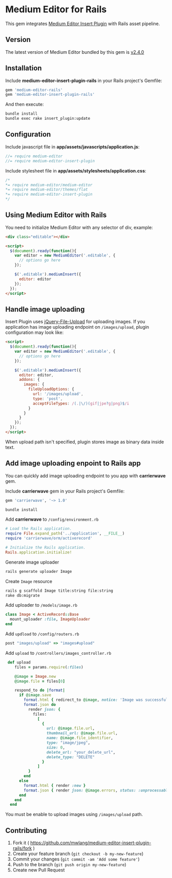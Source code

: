 # Medium Editor for Rails

This gem integrates [Medium Editor Insert Plugin](https://github.com/orthes/medium-editor-insert-plugin) with Rails asset pipeline.

## Version

The latest version of Medium Editor bundled by this gem is [v2.4.0](https://github.com/orthes/medium-editor-insert-plugin/releases)

## Installation

Include **medium-editor-insert-plugin-rails** in your Rails project's Gemfile:

```ruby
gem 'medium-editor-rails'
gem 'medium-editor-insert-plugin-rails'
```

And then execute:

```bash
bundle install
bundle exec rake insert_plugin:update
```

## Configuration

Include javascript file in **app/assets/javascripts/application.js**:

```javascript
//= require medium-editor
//= require medium-editor-insert-plugin
```

Include stylesheet file in **app/assets/stylesheets/application.css**:

```css
/*
*= require medium-editor/medium-editor
*= require medium-editor/themes/flat
*= require medium-editor-insert-plugin
*/
```

## Using Medium Editor with Rails

You need to initialize Medium Editor with any selector of div, example:

```html
<div class="editable"></div>

<script>
  $(document).ready(function(){
    var editor = new MediumEditor('.editable', {
      // options go here
    });

    $('.editable').mediumInsert({
      editor: editor
    });
  });
</script>
```

## Handle image uploading

Insert Plugin uses [jQuery-File-Upload](https://github.com/blueimp/jQuery-File-Upload/wiki/Options) for uploading images.
If you application has image uploading endpoint on `/images/upload`, plugin configuration may look like:

```html
<script>
  $(document).ready(function(){
    var editor = new MediumEditor('.editable', {
      // options go here
    });

    $('.editable').mediumInsert({
      editor: editor,
      addons: {
        images: {
          fileUploadOptions: {
            url: '/images/upload',
            type: 'post',
            acceptFileTypes: /(.|\/)(gif|jpe?g|png)$/i
          }
        }
      }
    });
  });
</script>
```
When upload path isn't specified, plugin stores image as binary data inside text.

## Add image uploading enpoint to Rails app

You can quickly add image uploading endpoint to you app with **carrierwave** gem.

Include **carrierwave** gem in your Rails project's Gemfile:

```ruby
gem 'carrierwave', '~> 1.0'
```
```bash
bundle install
```

Add **carrierwave** to `/config/environment.rb`
```ruby
# Load the Rails application.
require File.expand_path('../application', __FILE__)
require 'carrierwave/orm/activerecord'

# Initialize the Rails application.
Rails.application.initialize!
```

Generate image uploader
```bash
rails generate uploader Image
```

Create `Image` resource
```bash
rails g scaffold Image title:string file:string
rake db:migrate
```

Add uploader to `/models/image.rb`
```ruby
class Image < ActiveRecord::Base
  mount_uploader :file, ImageUploader
end
```

Add `updload` to `/config/routers.rb`
```ruby
post "images/upload" => "images#upload"
```

Add `upload` to `/controllers/images_controller.rb`
```ruby
 def upload
    files = params.require(:files)

    @image = Image.new
    @image.file = files[0]

    respond_to do |format|
      if @image.save
        format.html { redirect_to @image, notice: 'Image was successfully created.' }
        format.json do
          render json: {
            files:
              [
                {
                  url: @image.file.url,
                  thumbnail_url: @image.file.url,
                  name: @image.file_identifier,
                  type: "image/jpeg",
                  size: 0,
                  delete_url: "your_delete_url",
                  delete_type: "DELETE"
                }
              ]
          }
        end
      else
        format.html { render :new }
        format.json { render json: @image.errors, status: :unprocessable_entity }
      end
    end
  end
```

You must be enable to upload images using `/images/upload` path.

## Contributing

1. Fork it ( https://github.com/mwlang/medium-editor-insert-plugin-rails/fork )
2. Create your feature branch (`git checkout -b my-new-feature`)
3. Commit your changes (`git commit -am 'Add some feature'`)
4. Push to the branch (`git push origin my-new-feature`)
5. Create new Pull Request
